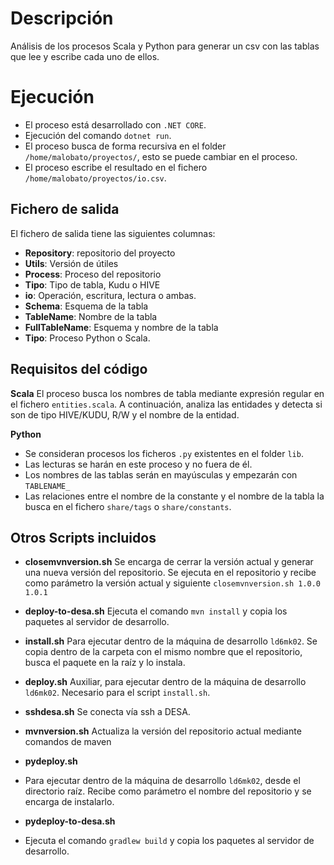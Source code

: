 # Descripción

Análisis de los procesos Scala y Python para generar un csv con las tablas que lee y escribe cada uno de ellos.

# Ejecución

* El proceso está desarrollado con `.NET CORE`.
* Ejecución del comando `dotnet run`. 
* El proceso busca de forma recursiva en el folder `/home/malobato/proyectos/`, esto se puede cambiar en el proceso.
* El proceso escribe el resultado en el fichero `/home/malobato/proyectos/io.csv`.

## Fichero de salida

El fichero de salida tiene las siguientes columnas:
* **Repository**: repositorio del proyecto
* **Utils**: Versión de útiles
* **Process**: Proceso del repositorio
* **Tipo**: Tipo de tabla, Kudu o HIVE
* **io**: Operación, escritura, lectura o ambas.
* **Schema**: Esquema de la tabla
* **TableName**: Nombre de la tabla
* **FullTableName**: Esquema y nombre de la tabla
* **Tipo**: Proceso Python o Scala.

## Requisitos del código

**Scala**
El proceso busca los nombres de tabla mediante expresión regular en el fichero `entities.scala`. A continuación, analiza las entidades y detecta si son de tipo HIVE/KUDU, R/W y el nombre de la entidad.

**Python**
* Se consideran procesos los ficheros `.py` existentes en el folder `lib`. 
* Las lecturas se harán en este proceso y no fuera de él. 
* Los nombres de las tablas serán en mayúsculas y empezarán con `TABLENAME_`
* Las relaciones entre el nombre de la constante y el nombre de la tabla la busca en el fichero `share/tags` o `share/constants`.


## Otros Scripts incluidos

* **closemvnversion.sh**
Se encarga de cerrar la versión actual y generar una nueva versión del repositorio.
Se ejecuta en el repositorio y recibe como parámetro la versión actual y siguiente
`closemvnversion.sh 1.0.0 1.0.1`

* **deploy-to-desa.sh**
Ejecuta el comando `mvn install` y copia los paquetes al servidor de desarrollo.

* **install.sh**
Para ejecutar dentro de la máquina de desarrollo `ld6mk02`. Se copia dentro de la carpeta con el mismo nombre que el repositorio, busca el paquete en la raíz y lo instala.

* **deploy.sh**
Auxiliar, para ejecutar dentro de la máquina de desarrollo `ld6mk02`. Necesario para el script `install.sh`.

* **sshdesa.sh**
Se conecta vía ssh a DESA.

* **mvnversion.sh**
Actualiza la versión del repositorio actual mediante comandos de maven

* **pydeploy.sh**
* Para ejecutar dentro de la máquina de desarrollo `ld6mk02`, desde el directorio raíz. Recibe como parámetro el nombre del repositorio y se encarga de instalarlo.

* **pydeploy-to-desa.sh**
* Ejecuta el comando `gradlew build` y copia los paquetes al servidor de desarrollo.




